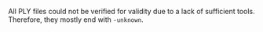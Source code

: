 All PLY files could not be verified for validity due to a lack of sufficient tools. Therefore, they mostly end with `-unknown`.
